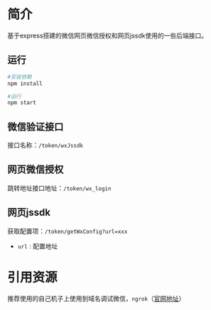 # 简介
基于express搭建的微信网页微信授权和网页jssdk使用的一些后端接口。

## 运行
```bash
#安装依赖
npm install

#运行
npm start
```

## 微信验证接口
接口名称：`/token/wxJssdk`

## 网页微信授权
跳转地址接口地址：`/token/wx_login`

## 网页jssdk
获取配置项：`/token/getWxConfig?url=xxx`

- `url` : 配置地址


# 引用资源
推荐使用的自己机子上使用到域名调试微信，`ngrok`（[官网地址](https://ngrok.com/)）
